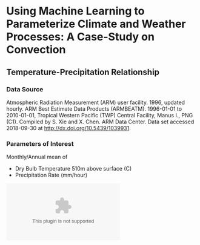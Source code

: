 # Using Machine Learning to Parameterize Climate and Weather Processes: A Case-Study on Convection

## Temperature-Precipitation Relationship
### Data Source
Atmospheric Radiation Measurement (ARM) user facility. 1996, updated hourly. ARM Best Estimate Data Products (ARMBEATM). 1996-01-01 to 2010-01-01, Tropical Western Pacific (TWP) Central Facility, Manus I., PNG (C1). Compiled by S. Xie and X. Chen. ARM Data Center. Data set accessed 2018-09-30 at http://dx.doi.org/10.5439/1039931.

### Parameters of Interest
Monthly/Annual mean of
- Dry Bulb Temperature 510m above surface (C)
- Precipitation Rate (mm/hour)


![temp_z500_precip](figures/temp_z500_precip.eps)
